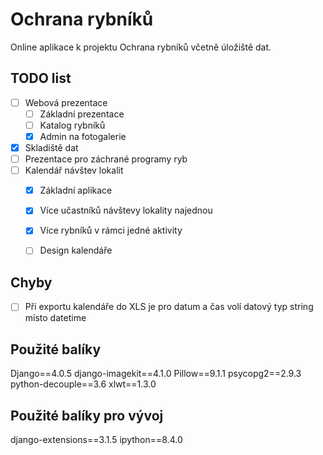 # Ochrana rybníků

Online aplikace k projektu Ochrana rybníků včetně úložiště dat.

## TODO list
- [ ] Webová prezentace
    - [ ] Základní prezentace
    - [ ] Katalog rybníků
    - [x] Admin na fotogalerie
- [x] Skladiště dat
- [ ] Prezentace pro záchrané programy ryb
- [ ] Kalendář návštev lokalit
    - [x] Základní aplikace
    - [x] Více učastníků návštevy lokality najednou
    - [x] Více rybníků v rámci jedné aktivity
    - [ ] Design kalendáře


## Chyby
- [ ] Při exportu kalendáře do XLS je pro datum a čas volí datový typ string místo datetime


## Použité balíky
Django==4.0.5
django-imagekit==4.1.0
Pillow==9.1.1
psycopg2==2.9.3
python-decouple==3.6
xlwt==1.3.0

## Použité balíky pro vývoj
django-extensions==3.1.5
ipython==8.4.0

